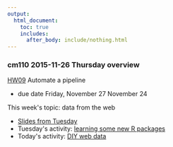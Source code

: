 ```yaml
---
output:
  html_document:
    toc: true
    includes:
      after_body: include/nothing.html
---
```


### cm110 2015-11-26 Thursday overview

[HW09](hw09_automation.html) Automate a pipeline

  * due date Friday, November 27 November 24

This week's topic: data from the web
 
  * [Slides from Tuesday](webdata01_slides.html)
  * Tuesday's activity: [learning some new R packages](webdata02_activity.html)
  * Today's activity: [DIY web data](webdata03_activity.html)
